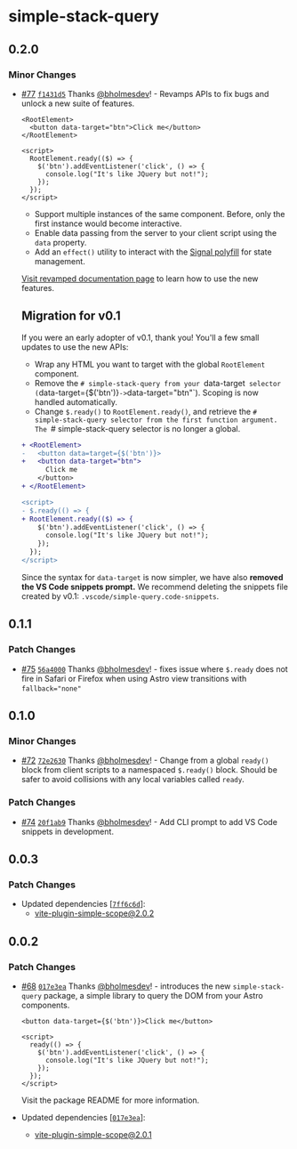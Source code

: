 # simple-stack-query

## 0.2.0

### Minor Changes

- [#77](https://github.com/bholmesdev/simple-stack/pull/77) [`f1431d5`](https://github.com/bholmesdev/simple-stack/commit/f1431d56e6a25b8854b749614e5d8af865e33c82) Thanks [@bholmesdev](https://github.com/bholmesdev)! - Revamps APIs to fix bugs and unlock a new suite of features.

  ```astro
  <RootElement>
    <button data-target="btn">Click me</button>
  </RootElement>

  <script>
    RootElement.ready(($) => {
      $('btn').addEventListener('click', () => {
        console.log("It's like JQuery but not!");
      });
    });
  </script>
  ```

  - Support multiple instances of the same component. Before, only the first instance would become interactive.
  - Enable data passing from the server to your client script using the `data` property.
  - Add an `effect()` utility to interact with the [Signal polyfill](https://github.com/proposal-signals/signal-polyfill?tab=readme-ov-file#creating-a-simple-effect) for state management.

  [Visit revamped documentation page](https://simple-stack.dev/query) to learn how to use the new features.

  ## Migration for v0.1

  If you were an early adopter of v0.1, thank you! You'll a few small updates to use the new APIs:

  - Wrap any HTML you want to target with the global `RootElement` component.
  - Remove the `# simple-stack-query from your `data-target` selector (`data-target={$('btn')}`->`data-target="btn"`). Scoping is now handled automatically.
  - Change `$.ready()` to `RootElement.ready()`, and retrieve the `# simple-stack-query selector from the first function argument. The `# simple-stack-query selector is no longer a global.

  ```diff
  + <RootElement>
  -   <button data=target={$('btn')}>
  +   <button data-target="btn">
        Click me
      </button>
  + </RootElement>

  <script>
  - $.ready(() => {
  + RootElement.ready(($) => {
      $('btn').addEventListener('click', () => {
        console.log("It's like JQuery but not!");
      });
    });
  </script>
  ```

  Since the syntax for `data-target` is now simpler, we have also **removed the VS Code snippets prompt.** We recommend deleting the snippets file created by v0.1: `.vscode/simple-query.code-snippets`.

## 0.1.1

### Patch Changes

- [#75](https://github.com/bholmesdev/simple-stack/pull/75) [`56a4000`](https://github.com/bholmesdev/simple-stack/commit/56a4000810aed4ddb07f5d8fccd3b7e1c7c8bbd4) Thanks [@bholmesdev](https://github.com/bholmesdev)! - fixes issue where `$.ready` does not fire in Safari or Firefox when using Astro view transitions with `fallback="none"`

## 0.1.0

### Minor Changes

- [#72](https://github.com/bholmesdev/simple-stack/pull/72) [`72e2630`](https://github.com/bholmesdev/simple-stack/commit/72e26309278afc4312fc1b477536c8999dba8e8a) Thanks [@bholmesdev](https://github.com/bholmesdev)! - Change from a global `ready()` block from client scripts to a namespaced `$.ready()` block. Should be safer to avoid collisions with any local variables called `ready`.

### Patch Changes

- [#74](https://github.com/bholmesdev/simple-stack/pull/74) [`20f1ab9`](https://github.com/bholmesdev/simple-stack/commit/20f1ab937f2d4210f62e0b386297690719f3517b) Thanks [@bholmesdev](https://github.com/bholmesdev)! - Add CLI prompt to add VS Code snippets in development.

## 0.0.3

### Patch Changes

- Updated dependencies [[`7ff6c6d`](https://github.com/bholmesdev/simple-stack/commit/7ff6c6dc2f1aae9b26f574ec93aef1cc8014495b)]:
  - vite-plugin-simple-scope@2.0.2

## 0.0.2

### Patch Changes

- [#68](https://github.com/bholmesdev/simple-stack/pull/68) [`017e3ea`](https://github.com/bholmesdev/simple-stack/commit/017e3ea9de946148b7c02ae1b63e360ef45e9a99) Thanks [@bholmesdev](https://github.com/bholmesdev)! - introduces the new `simple-stack-query` package, a simple library to query the DOM from your Astro components.

  ```astro
  <button data-target={$('btn')}>Click me</button>

  <script>
    ready(() => {
      $('btn').addEventListener('click', () => {
        console.log("It's like JQuery but not!");
      });
    });
  </script>
  ```

  Visit the package README for more information.

- Updated dependencies [[`017e3ea`](https://github.com/bholmesdev/simple-stack/commit/017e3ea9de946148b7c02ae1b63e360ef45e9a99)]:
  - vite-plugin-simple-scope@2.0.1
